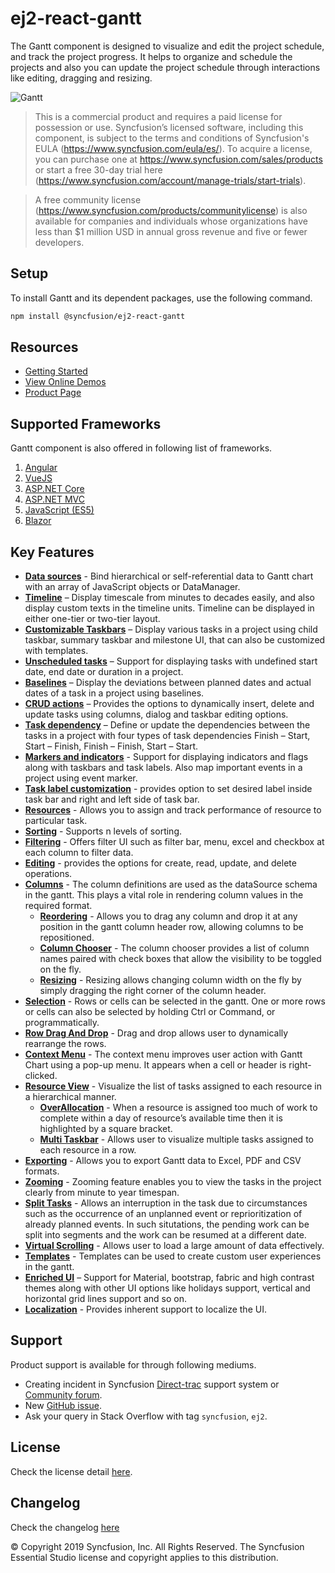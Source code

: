 # ej2-react-gantt

The Gantt component is designed to visualize and edit the project schedule, and track the project progress. It helps to organize and schedule the projects and also you can update the project schedule through interactions like editing, dragging and resizing.

![Gantt](https://ej2.syncfusion.com/products/images/gantt/readme.gif)

> This is a commercial product and requires a paid license for possession or use. Syncfusion’s licensed software, including this component, is subject to the terms and conditions of Syncfusion's EULA (https://www.syncfusion.com/eula/es/). To acquire a license, you can purchase one at https://www.syncfusion.com/sales/products or start a free 30-day trial here (https://www.syncfusion.com/account/manage-trials/start-trials).

> A free community license (https://www.syncfusion.com/products/communitylicense) is also available for companies and individuals whose organizations have less than $1 million USD in annual gross revenue and five or fewer developers.

## Setup

To install Gantt and its dependent packages, use the following command.

```sh
npm install @syncfusion/ej2-react-gantt
```

## Resources

* [Getting Started](https://ej2.syncfusion.com/react/documentation/gantt/getting-started/)
* [View Online Demos](https://ej2.syncfusion.com/react/demos/?utm_source=npm&utm_campaign=gantt#/material/gantt/default.html)
* [Product Page](https://www.syncfusion.com/react-ui-components/react-gantt-chart)

## Supported Frameworks

Gantt component is also offered in following list of frameworks.

1. [Angular](https://github.com/syncfusion/ej2-angular-ui-components/tree/master/components/gantt)
2. [VueJS](https://github.com/syncfusion/ej2-vue-ui-components/tree/master/components/gantt)
3. [ASP.NET Core](https://www.syncfusion.com/aspnet-core-ui-controls/gantt)
4. [ASP.NET MVC](https://www.syncfusion.com/aspnet-mvc-ui-controls/gantt)
5. [JavaScript (ES5)](https://www.syncfusion.com/javascript-ui-controls/gantt)
6. [Blazor](https://www.syncfusion.com/blazor-components/blazor-gantt-chart)

## Key Features

* [**Data sources**](https://ej2.syncfusion.com/react/documentation/gantt/data-binding/) - Bind hierarchical or self-referential data to Gantt chart with an array of JavaScript objects or DataManager.
* [**Timeline**](https://ej2.syncfusion.com/react/documentation/gantt/timeline/) – Display timescale from minutes to decades easily, and also display custom texts in the timeline units. Timeline can be displayed in either one-tier or two-tier layout.
* [**Customizable Taskbars**](https://ej2.syncfusion.com/react/documentation/gantt/appearance-customization/#taskbar-customization) – Display various tasks in a project using child taskbar, summary taskbar and milestone UI, that can also be customized with templates.
* [**Unscheduled tasks**](https://ej2.syncfusion.com/react/documentation/gantt/task-scheduling/#unscheduled-tasks) – Support for displaying tasks with undefined start date, end date or duration in a project.
* [**Baselines**](https://ej2.syncfusion.com/react/documentation/gantt/baseline/) – Display the deviations between planned dates and actual dates of a task in a project using baselines.
* [**CRUD actions**](https://ej2.syncfusion.com/react/documentation/gantt/managing-tasks/#maintaining-data-in-server) – Provides the options to dynamically insert, delete and update tasks using columns, dialog and taskbar editing options.
* [**Task dependency**](https://ej2.syncfusion.com/react/documentation/gantt/taskdependency/) – Define or update the dependencies between the tasks in a project with four types of task dependencies Finish – Start, Start – Finish, Finish – Finish, Start – Start.
* [**Markers and indicators**](https://ej2.syncfusion.com/react/documentation/gantt/data-markers/) - Support for displaying indicators and flags along with taskbars and task labels. Also map important events in a project using event marker.
* [**Task label customization**](https://ej2.syncfusion.com/react/documentation/gantt/appearance-customization/#task-labels) - provides option to set desired label inside task bar and right and left side of task bar.
* [**Resources**](https://ej2.syncfusion.com/react/documentation/gantt/resources/) - Allows you to assign and track performance of resource to particular task.
* [**Sorting**](https://ej2.syncfusion.com/react/documentation/gantt/sorting/) - Supports n levels of sorting.
* [**Filtering**](https://ej2.syncfusion.com/react/documentation/gantt/filtering/) - Offers filter UI such as filter bar, menu, excel and checkbox at each column to filter data.
* [**Editing**](https://ej2.syncfusion.com/react/documentation/gantt/managing-tasks/#editing-tasks) - provides the options for create, read, update, and delete operations.
* [**Columns**](https://ej2.syncfusion.com/react/documentation/gantt/columns/) - The column definitions are used as the dataSource schema in the gantt. This plays a vital role in rendering column values in the required format.
  * [**Reordering**](https://ej2.syncfusion.com/react/documentation/gantt/columns/#column-reordering) - Allows you to drag any column and drop it at any position in the gantt column header row, allowing columns to be repositioned.
  * [**Column Chooser**](https://ej2.syncfusion.com/react/documentation/gantt/columns/#column-menu) - The column chooser provides a list of column names paired with check boxes that allow the visibility to be toggled on the fly.
  * [**Resizing**](https://ej2.syncfusion.com/react/documentation/gantt/columns/#column-resizing) - Resizing allows changing column width on the fly by simply dragging the right corner of the column header.
* [**Selection**](https://ej2.syncfusion.com/react/documentation/gantt/selection/) - Rows or cells can be selected in the gantt. One or more rows or cells can also be selected by holding Ctrl or Command, or programmatically.
* [**Row Drag And Drop**](https://ej2.syncfusion.com/react/documentation/gantt/rows/#drag-and-drop) - Drag and drop allows user to dynamically rearrange the rows.
* [**Context Menu**](https://ej2.syncfusion.com/react/documentation/gantt/context-menu/) - The context menu improves user action with Gantt Chart using a pop-up menu. It appears when a cell or header is right-clicked.
* [**Resource View**](https://ej2.syncfusion.com/react/documentation/gantt/resource-view/) - Visualize the list of tasks assigned to each resource in a hierarchical manner.
    * [**OverAllocation**](https://ej2.syncfusion.com/react/documentation/gantt/resource-view/#resource-overallocation) - When a resource is assigned too much of work to complete within a day of resource’s available time then it is highlighted by a square bracket.
    * [**Multi Taskbar**](https://ej2.syncfusion.com/react/documentation/gantt/resource-view/#resource-multi-taskbar) - Allows user to visualize multiple tasks assigned to each resource in a row.
* [**Exporting**](https://ej2.syncfusion.com/react/documentation/gantt/excel-export/) - Allows you to export Gantt data to Excel, PDF and CSV formats.
* [**Zooming**](https://ej2.syncfusion.com/react/documentation/gantt/timeline/#zooming) - Zooming feature enables you to view the tasks in the project clearly from minute to year timespan.
* [**Split Tasks**](https://ej2.syncfusion.com/react/demos/#/material/gantt/split-tasks) - Allows an interruption in the task due to circumstances such as the occurrence of an unplanned event or reprioritization of already planned events. In such situtations, the pending work can be split into segments and the work can be resumed at a different date.
* [**Virtual Scrolling**](https://ej2.syncfusion.com/react/demos/#/material/gantt/virtual-scroll) - Allows user to load a large amount of data effectively.
* [**Templates**](https://ej2.syncfusion.com/react/demos/#/material/gantt/taskbar-template) - Templates can be used to create custom user experiences in the gantt.
* [**Enriched UI**](https://ej2.syncfusion.com/react/documentation/appearance/theme/) – Support for Material, bootstrap, fabric and high contrast themes along with other UI options like holidays support, vertical and horizontal grid lines support and so on.
* [**Localization**](https://ej2.syncfusion.com/react/documentation/gantt/global-local/) - Provides inherent support to localize the UI.

## Support

Product support is available for through following mediums.

* Creating incident in Syncfusion [Direct-trac](https://www.syncfusion.com/support/directtrac/incidents?utm_source=npm&utm_campaign=gantt) support system or [Community forum](https://www.syncfusion.com/forums/react-js2?utm_source=npm&utm_campaign=gantt).
* New [GitHub issue](https://github.com/syncfusion/ej2-react-ui-components/issues/new).
* Ask your query in Stack Overflow with tag `syncfusion`, `ej2`.

## License

Check the license detail [here](https://github.com/syncfusion/ej2-react-ui-components/blob/master/license).

## Changelog

Check the changelog [here](https://github.com/syncfusion/ej2-react-ui-components/blob/master/components/gantt/CHANGELOG.md)

&copy; Copyright 2019 Syncfusion, Inc. All Rights Reserved. The Syncfusion Essential Studio license and copyright applies to this distribution.
